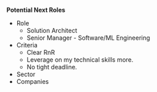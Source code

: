 **Potential Next Roles**
- Role 
    - Solution Architect
    - Senior Manager - Software/ML Engineering 
- Criteria 
	- Clear RnR
	- Leverage on my technical skills more.
	- No tight deadline.
- Sector
- Companies